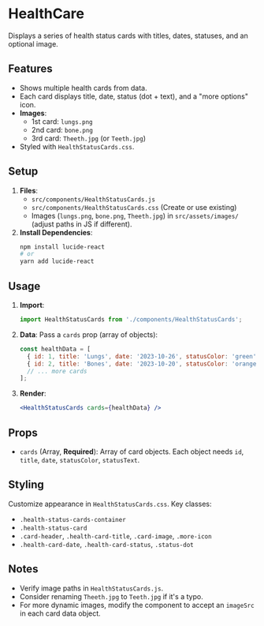 # HealthCare

Displays a series of health status cards with titles, dates, statuses, and an optional image.

## Features

*   Shows multiple health cards from data.
*   Each card displays title, date, status (dot + text), and a "more options" icon.
*   **Images**:
    *   1st card: `lungs.png`
    *   2nd card: `bone.png`
    *   3rd card: `Theeth.jpg` (or `Teeth.jpg`)
*   Styled with `HealthStatusCards.css`.

## Setup

1.  **Files**:
    *   `src/components/HealthStatusCards.js`
    *   `src/components/HealthStatusCards.css` (Create or use existing)
    *   Images (`lungs.png`, `bone.png`, `Theeth.jpg`) in `src/assets/images/` (adjust paths in JS if different).
2.  **Install Dependencies**:
    ```bash
    npm install lucide-react
    # or
    yarn add lucide-react
    ```

## Usage

1.  **Import**:
    ```javascript
    import HealthStatusCards from './components/HealthStatusCards';
    ```
2.  **Data**: Pass a `cards` prop (array of objects):
    ```javascript
    const healthData = [
      { id: 1, title: 'Lungs', date: '2023-10-26', statusColor: 'green', statusText: 'Normal' },
      { id: 2, title: 'Bones', date: '2023-10-20', statusColor: 'orange', statusText: 'Checkup Due' },
      // ... more cards
    ];
    ```
3.  **Render**:
    ```jsx
    <HealthStatusCards cards={healthData} />
    ```

## Props

*   `cards` (Array, **Required**): Array of card objects. Each object needs `id`, `title`, `date`, `statusColor`, `statusText`.

## Styling

Customize appearance in `HealthStatusCards.css`. Key classes:
*   `.health-status-cards-container`
*   `.health-status-card`
*   `.card-header`, `.health-card-title`, `.card-image`, `.more-icon`
*   `.health-card-date`, `.health-card-status`, `.status-dot`

## Notes
*   Verify image paths in `HealthStatusCards.js`.
*   Consider renaming `Theeth.jpg` to `Teeth.jpg` if it's a typo.
*   For more dynamic images, modify the component to accept an `imageSrc` in each card data object.
